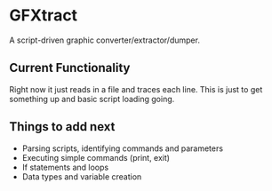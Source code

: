 # GFXtract
A script-driven graphic converter/extractor/dumper.

## Current Functionality
Right now it just reads in a file and traces each line. This is just to get something up and basic script loading going.

## Things to add next
* Parsing scripts, identifying commands and parameters
* Executing simple commands (print, exit)
* If statements and loops
* Data types and variable creation
